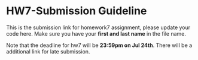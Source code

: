 # HW7-Submission Guideline 
This is the submission link for homework7 assignment, please update your code here.
Make sure you have your **first and last name** in the file name.

Note that the deadline for hw7 will be **23:59pm on Jul 24th**.
There will be a additional link for late submission.
